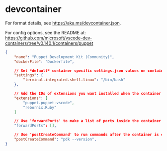 # devcontainer


For format details, see https://aka.ms/devcontainer.json. 

For config options, see the README at:
https://github.com/microsoft/vscode-dev-containers/tree/v0.140.1/containers/puppet
 
``` json
{
	"name": "Puppet Development Kit (Community)",
	"dockerFile": "Dockerfile",

	// Set *default* container specific settings.json values on container create.
	"settings": {
		"terminal.integrated.shell.linux": "/bin/bash"
	},

	// Add the IDs of extensions you want installed when the container is created.
	"extensions": [
		"puppet.puppet-vscode",
		"rebornix.Ruby"
	]

	// Use 'forwardPorts' to make a list of ports inside the container available locally.
	"forwardPorts": [],

	// Use 'postCreateCommand' to run commands after the container is created.
	"postCreateCommand": "pdk --version",
}
```



